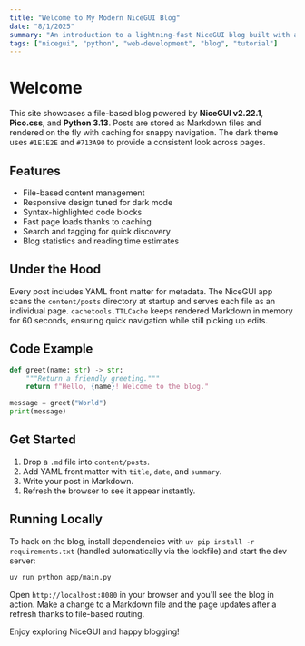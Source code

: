 ```yaml
---
title: "Welcome to My Modern NiceGUI Blog"
date: "8/1/2025"
summary: "An introduction to a lightning-fast NiceGUI blog built with a dark theme, caching, and modern Python tooling." 
tags: ["nicegui", "python", "web-development", "blog", "tutorial"]
---
```


# Welcome

This site showcases a file-based blog powered by **NiceGUI v2.22.1**, **Pico.css**, and **Python 3.13**. Posts are stored as Markdown files and rendered on the fly with caching for snappy navigation. The dark theme uses `#1E1E2E` and `#713A90` to provide a consistent look across pages.

## Features

- File-based content management
- Responsive design tuned for dark mode
- Syntax-highlighted code blocks
- Fast page loads thanks to caching
- Search and tagging for quick discovery
- Blog statistics and reading time estimates

## Under the Hood

Every post includes YAML front matter for metadata. The NiceGUI app scans the `content/posts` directory at startup and serves each file as an individual page. `cachetools.TTLCache` keeps rendered Markdown in memory for 60 seconds, ensuring quick navigation while still picking up edits.

## Code Example

```python
def greet(name: str) -> str:
    """Return a friendly greeting."""
    return f"Hello, {name}! Welcome to the blog."

message = greet("World")
print(message)
```

## Get Started

1. Drop a `.md` file into `content/posts`.
2. Add YAML front matter with `title`, `date`, and `summary`.
3. Write your post in Markdown.
4. Refresh the browser to see it appear instantly.

## Running Locally

To hack on the blog, install dependencies with `uv pip install -r requirements.txt` (handled automatically via the lockfile) and start the dev server:

```bash
uv run python app/main.py
```

Open `http://localhost:8080` in your browser and you'll see the blog in action. Make a change to a Markdown file and the page updates after a refresh thanks to file-based routing.

Enjoy exploring NiceGUI and happy blogging!
